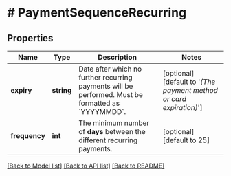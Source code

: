# # PaymentSequenceRecurring

## Properties

Name | Type | Description | Notes
------------ | ------------- | ------------- | -------------
**expiry** | **string** | Date after which no further recurring payments will be performed. Must be formatted as &#x60;YYYYMMDD&#x60;. | [optional] [default to '*(The payment method or card expiration)*']
**frequency** | **int** | The minimum number of **days** between the different recurring payments. | [optional] [default to 25]

[[Back to Model list]](../../README.md#documentation-for-models) [[Back to API list]](../../README.md#documentation-for-api-endpoints) [[Back to README]](../../README.md)


